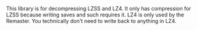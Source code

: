 This library is for decompressing LZSS and LZ4. It only has compression for LZSS because writing saves and such requires
it. LZ4 is only used by the Remaster. You technically don't need to write back to anything in LZ4.